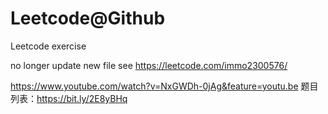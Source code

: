 # Leetcode@Github
Leetcode exercise

no longer update new file
see https://leetcode.com/immo2300576/

https://www.youtube.com/watch?v=NxGWDh-0jAg&feature=youtu.be
题目列表：https://bit.ly/2E8yBHq
